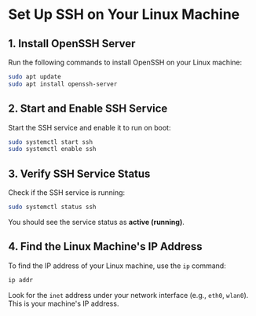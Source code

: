 # Set Up SSH on Your Linux Machine

## 1. Install OpenSSH Server
Run the following commands to install OpenSSH on your Linux machine:
```bash
sudo apt update
sudo apt install openssh-server
```

## 2. Start and Enable SSH Service
Start the SSH service and enable it to run on boot:
```bash
sudo systemctl start ssh
sudo systemctl enable ssh
```

## 3. Verify SSH Service Status
Check if the SSH service is running:
```bash
sudo systemctl status ssh
```
You should see the service status as **active (running)**.

## 4. Find the Linux Machine's IP Address
To find the IP address of your Linux machine, use the `ip` command:
```bash
ip addr
```
Look for the `inet` address under your network interface (e.g., `eth0`, `wlan0`). This is your machine's IP address.


